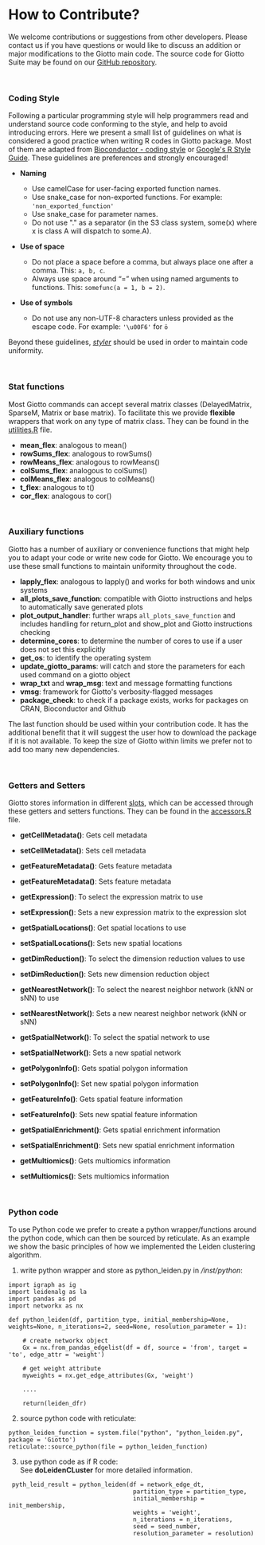 # How to Contribute?

We welcome contributions or suggestions from other developers. Please contact us if you have questions or would like to discuss an addition or major modifications to the Giotto main code.
The source code for Giotto Suite may be found on our [GitHub repository](https://github.com/drieslab/Giotto/).

$~$

### Coding Style  
Following a particular programming style will help programmers read and understand source code conforming to the style, and help to avoid introducing errors. Here we present a small list of guidelines on what is considered a good practice when writing R codes in Giotto package. Most of them are adapted from [Bioconductor - coding style](https://bioconductor.org/developers/how-to/coding-style/) or [Google's R Style Guide](https://google.github.io/styleguide/Rguide.xml). These guidelines are preferences and strongly encouraged!  

- **Naming**
    - Use camelCase for user-facing exported function names.
    - Use snake_case for non-exported functions. For example: `'non_exported_function'`
    - Use snake_case for parameter names.  
    - Do not use "." as a separator (in the S3 class system, some(x) where x is class A will dispatch to some.A).

- **Use of space**
    - Do not place a space before a comma, but always place one after a comma. This: `a, b, c`.  
    - Always use space around “=” when using named arguments to functions. This: `somefunc(a = 1, b = 2)`.
    
- **Use of symbols**
    - Do not use any non-UTF-8 characters unless provided as the escape code. For example: `'\u00F6'` for `ö`
    
Beyond these guidelines, [*styler*](https://github.com/r-lib/styler) should be used in order to maintain code uniformity.

$~$

### Stat functions  
Most Giotto commands can accept several matrix classes (DelayedMatrix, SparseM, Matrix or base matrix). To 
facilitate this we provide **flexible** wrappers that work on any type of matrix class. They can be found in the [utilities.R](https://github.com/drieslab/Giotto/blob/suite/R/utilities.R) file. 

- **mean_flex**:        analogous to mean()  
- **rowSums_flex**:     analogous to rowSums()  
- **rowMeans_flex**:    analogous to rowMeans()  
- **colSums_flex**:     analogous to colSums()  
- **colMeans_flex**:    analogous to colMeans()  
- **t_flex**:           analogous to t()   
- **cor_flex**:         analogous to cor()   

$~$

### Auxiliary functions  
Giotto has a number of auxiliary or convenience functions that might help you to adapt your code or write new code for Giotto. We encourage you to use these small functions to maintain uniformity throughout the code.

- **lapply_flex**: analogous to lapply() and works for both windows and unix systems  
- **all_plots_save_function**: compatible with Giotto instructions and helps to automatically save generated plots  
- **plot_output_handler**: further wraps `all_plots_save_function` and includes handling for return_plot and show_plot and Giotto instructions checking  
- **determine_cores**: to determine the number of cores to use if a user does not set this explicitly  
- **get_os**: to identify the operating system  
- **update_giotto_params**: will catch and store the parameters for each used command on a giotto object  
- **wrap_txt** and **wrap_msg**: text and message formatting functions  
- **vmsg**: framework for Giotto's verbosity-flagged messages  
- **package_check**: to check if a package exists, works for packages on CRAN, Bioconductor and Github

The last function should be used within your contribution code. It has the additional benefit that it will suggest the user how to download the package if it is not available. To keep the size of Giotto within limits we prefer not to add too many new dependencies.

$~$

### Getters and Setters
Giotto stores information in different [slots](articles/structure.html#giotto-object-structure), which can be accessed through these getters and setters functions. They can be found in the [accessors.R](https://github.com/drieslab/Giotto/blob/suite/R/accessors.R) file. 

- **getCellMetadata()**: Gets cell metadata  
- **setCellMetadata()**: Sets cell metadata  

- **getFeatureMetadata()**: Gets feature metadata  
- **getFeatureMetadata()**: Sets feature metadata  

- **getExpression()**: To select the expression matrix to use  
- **setExpression()**: Sets a new expression matrix to the expression slot  

- **getSpatialLocations()**: Get spatial locations to use  
- **setSpatialLocations()**: Sets new spatial locations  

- **getDimReduction()**: To select the dimension reduction values to use  
- **setDimReduction()**: Sets new dimension reduction object  

- **getNearestNetwork()**: To select the nearest neighbor network (kNN or sNN) to use  
- **setNearestNetwork()**: Sets a new nearest neighbor network (kNN or sNN)  

- **getSpatialNetwork()**: To select the spatial network to use  
- **setSpatialNetwork()**: Sets a new spatial network  

- **getPolygonInfo()**: Gets spatial polygon information  
- **setPolygonInfo()**: Set new spatial polygon information  

- **getFeatureInfo()**: Gets spatial feature information  
- **setFeatureInfo()**: Sets new spatial feature information  

- **getSpatialEnrichment()**: Gets spatial enrichment information  
- **setSpatialEnrichment()**: Sets new spatial enrichment information  

- **getMultiomics()**: Gets multiomics information  
- **setMultiomics()**: Sets multiomics information  

$~$

### Python code
To use Python code we prefer to create a python wrapper/functions around the python code, which can then be sourced by reticulate. As an example we show the basic principles of how we implemented the Leiden clustering algorithm.  

1. write python wrapper and store as python_leiden.py in */inst/python*:    
```
import igraph as ig
import leidenalg as la
import pandas as pd
import networkx as nx

def python_leiden(df, partition_type, initial_membership=None, weights=None, n_iterations=2, seed=None, resolution_parameter = 1):
    
    # create networkx object
    Gx = nx.from_pandas_edgelist(df = df, source = 'from', target =  'to', edge_attr = 'weight')  
    
    # get weight attribute
    myweights = nx.get_edge_attributes(Gx, 'weight')

    ....

    return(leiden_dfr)
```


2. source python code with reticulate:  
```
python_leiden_function = system.file("python", "python_leiden.py", package = 'Giotto')
reticulate::source_python(file = python_leiden_function)
```

3. use python code as if R code:  
See **doLeidenCLuster** for more detailed information.  
```
 pyth_leid_result = python_leiden(df = network_edge_dt,
                                   partition_type = partition_type,
                                   initial_membership = init_membership,
                                   weights = 'weight',
                                   n_iterations = n_iterations,
                                   seed = seed_number,
                                   resolution_parameter = resolution)
```

